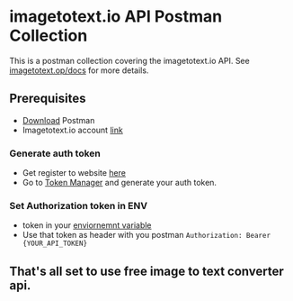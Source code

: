 # imagetotext.io API Postman Collection

This is a postman collection covering the imagetotext.io API. See <a href="https://www.imagetotext.op/docs">imagetotext.op/docs</a> for more details.



## Prerequisites
- <a href="https://www.getpostman.com/downloads/">Download</a> Postman
- Imagetotext.io account <a href="https://www.imagetotext.op/register">link</a>
### Generate auth token
- Get register to website <a href="https://www.imagetotext.op/register">here</a>
- Go to <a href="https://www.imagetotext.op/user/api-tokens">Token Manager</a> and generate your auth token.
### Set Authorization token in ENV
- token in your <a href="https://learning.postman.com/docs/sending-requests/variables/">enviornemnt variable</a>
- Use that token as header with you postman `Authorization: Bearer {YOUR_API_TOKEN}`

## That's all set to use free image to text converter api.
